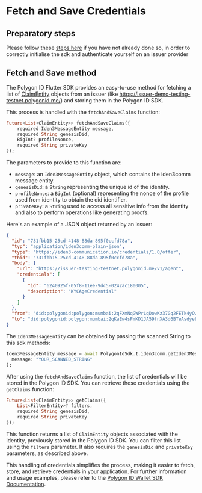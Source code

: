 # Fetch and Save Credentials

## Preparatory steps

Please follow these [steps here](https://github.com/0xPolygonID/polygonid-flutter-sdk/blob/develop/AUTH.md) if you have not already done so, in order to correctly initialise the sdk and authenticate yourself on an issuer provider

## Fetch and Save method

The Polygon ID Flutter SDK provides an easy-to-use method for fetching a list of [ClaimEntity](https://github.com/0xPolygonID/polygonid-flutter-sdk/blob/develop/lib/credential/domain/entities/claim_entity.dart) objects from an issuer (like https://issuer-demo-testing-testnet.polygonid.me/) and storing them in the Polygon ID SDK.

This process is handled with the `fetchAndSaveClaims` function:

```dart
Future<List<ClaimEntity>> fetchAndSaveClaims({
    required Iden3MessageEntity message,
    required String genesisDid,
    BigInt? profileNonce,
    required String privateKey
});
```

The parameters to provide to this function are:

- `message`: an `Iden3MessageEntity` object, which contains the iden3comm message entity.
- `genesisDid`: a `String` representing the unique id of the identity.
- `profileNonce`: a `BigInt` (optional) representing the nonce of the profile used from identity to obtain the did identifier.
- `privateKey`: a `String` used to access all sensitive info from the identity and also to perform operations like generating proofs.

Here's an example of a JSON object returned by an issuer:

```json
{
  "id": "731fbb15-25cd-4148-88da-895f0ccfd78a",
  "typ": "application/iden3comm-plain-json",
  "type": "https://iden3-communication.io/credentials/1.0/offer",
  "thid": "731fbb15-25cd-4148-88da-895f0ccfd78a",
  "body": {
    "url": "https://issuer-testing-testnet.polygonid.me/v1/agent",
    "credentials": [
      {
        "id": "6240925f-05f8-11ee-9dc5-0242ac180005",
        "description": "KYCAgeCredential"
      }
    ]
  },
  "from": "did:polygonid:polygon:mumbai:2qFXmNqGWPrLqDowKz37Gq2FETk4yQwVUVUqeBLmf9",
  "to": "did:polygonid:polygon:mumbai:2qKaEw4sFmKD1JA59fnXA3d6BTeAsdyeEkVRs37W8P"
}
```

The `Iden3MessageEntity` can be obtained by passing the scanned String to this sdk methods:
```dart
Iden3MessageEntity message = await PolygonIdSdk.I.iden3comm.getIden3Message(
  message: "YOUR_SCANNED_STRING"
);
```

After using the `fetchAndSaveClaims` function, the list of credentials will be stored in the Polygon ID SDK. You can retrieve these credentials using the `getClaims` function:

```dart
Future<List<ClaimEntity>> getClaims({
    List<FilterEntity>? filters,
    required String genesisDid,
    required String privateKey
});
```

This function returns a list of `ClaimEntity` objects associated with the identity, previously stored in the Polygon ID SDK. You can filter this list using the `filters` parameter. It also requires the `genesisDid` and `privateKey` parameters, as described above.

This handling of credentials simplifies the process, making it easier to fetch, store, and retrieve credentials in your application. For further information and usage examples, please refer to the [Polygon ID Wallet SDK Documentation](https://0xpolygonid.github.io/tutorials/wallet/wallet-sdk/polygonid-sdk/credential/api/fetch-and-save-claims/).
